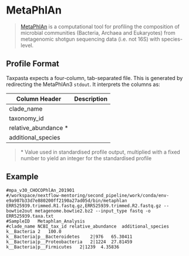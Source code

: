 # MetaPhlAn

> [MetaPhlAn](https://huttenhower.sph.harvard.edu/metaphlan) is a computational tool for profiling the composition of microbial communities (Bacteria, Archaea and Eukaryotes) from metagenomic shotgun sequencing data (i.e. not 16S) with species-level.

## Profile Format

Taxpasta expects a four-column, tab-separated file. This is generated by redirecting the MetaPhlAn3 `stdout`. It interprets the columns as:

| Column Header         | Description |
| --------------------- | ----------- |
| clade_name            |             |
| taxonomy_id           |             |
| relative_abundance \* |             |
| additional_species    |             |

> \* Value used in standardised profile output, multiplied with a fixed number to yield an integer for the standardised profile

## Example

```text
#mpa_v30_CHOCOPhlAn_201901
#/workspace/nextflow-mentoring/second_pipeline/work/conda/env-e9a987b33d7e880200ff2190a27ad05d/bin/metaphlan ERR525939.trimmed.R1.fastq.gz,ERR525939.trimmed.R2.fastq.gz --bowtie2out metagenome.bowtie2.bz2 --input_type fastq -o ERR525939.taxa.txt
#SampleID	Metaphlan_Analysis
#clade_name	NCBI_tax_id	relative_abundance	additional_species
k__Bacteria	2	100.0
k__Bacteria|p__Bacteroidetes	2|976	65.30411
k__Bacteria|p__Proteobacteria	2|1224	27.81459
k__Bacteria|p__Firmicutes	2|1239	4.35836
```

